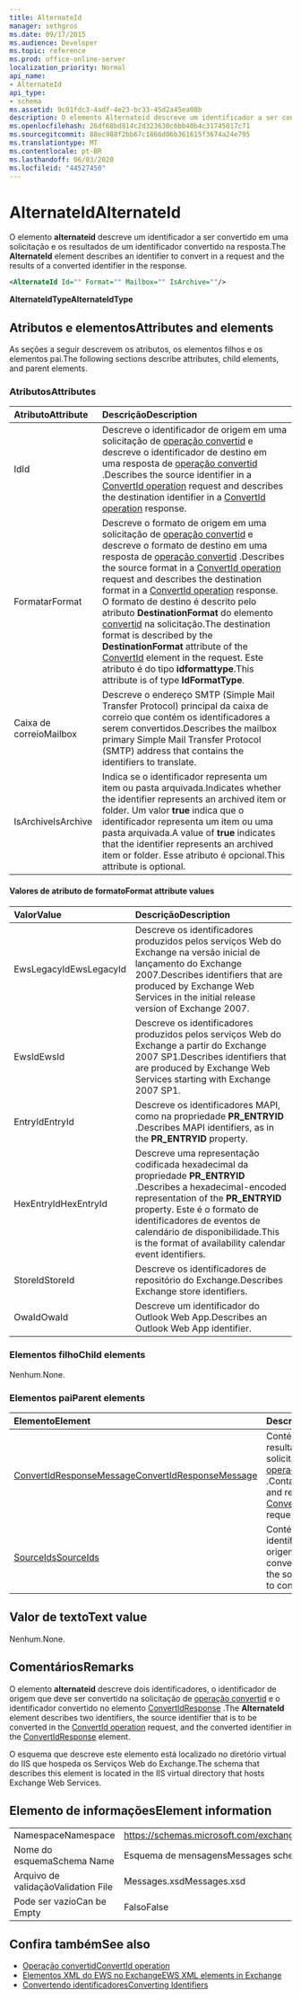 ```yaml
---
title: AlternateId
manager: sethgros
ms.date: 09/17/2015
ms.audience: Developer
ms.topic: reference
ms.prod: office-online-server
localization_priority: Normal
api_name:
- AlternateId
api_type:
- schema
ms.assetid: 9c01fdc3-4adf-4e23-bc33-45d2a45ea08b
description: O elemento Alternateid descreve um identificador a ser convertido em uma solicitação e os resultados de um identificador convertido na resposta.
ms.openlocfilehash: 26df68bd814c2d323630c6bb40b4c31745017c71
ms.sourcegitcommit: 88ec988f2bb67c1866d06b361615f3674a24e795
ms.translationtype: MT
ms.contentlocale: pt-BR
ms.lasthandoff: 06/03/2020
ms.locfileid: "44527450"
---
```

# <a name="alternateid"></a><span data-ttu-id="cea36-103">AlternateId</span><span class="sxs-lookup"><span data-stu-id="cea36-103">AlternateId</span></span>

<span data-ttu-id="cea36-104">O elemento **alternateid** descreve um identificador a ser convertido em uma solicitação e os resultados de um identificador convertido na resposta.</span><span class="sxs-lookup"><span data-stu-id="cea36-104">The **AlternateId** element describes an identifier to convert in a request and the results of a converted identifier in the response.</span></span> 
  
```XML
<AlternateId Id="" Format="" Mailbox="" IsArchive=""/>
```

 <span data-ttu-id="cea36-105">**AlternateIdType**</span><span class="sxs-lookup"><span data-stu-id="cea36-105">**AlternateIdType**</span></span>
## <a name="attributes-and-elements"></a><span data-ttu-id="cea36-106">Atributos e elementos</span><span class="sxs-lookup"><span data-stu-id="cea36-106">Attributes and elements</span></span>

<span data-ttu-id="cea36-107">As seções a seguir descrevem os atributos, os elementos filhos e os elementos pai.</span><span class="sxs-lookup"><span data-stu-id="cea36-107">The following sections describe attributes, child elements, and parent elements.</span></span>
  
### <a name="attributes"></a><span data-ttu-id="cea36-108">Atributos</span><span class="sxs-lookup"><span data-stu-id="cea36-108">Attributes</span></span>

|<span data-ttu-id="cea36-109">**Atributo**</span><span class="sxs-lookup"><span data-stu-id="cea36-109">**Attribute**</span></span>|<span data-ttu-id="cea36-110">**Descrição**</span><span class="sxs-lookup"><span data-stu-id="cea36-110">**Description**</span></span>|
|:-----|:-----|
|<span data-ttu-id="cea36-111">Id</span><span class="sxs-lookup"><span data-stu-id="cea36-111">Id</span></span>  <br/> |<span data-ttu-id="cea36-112">Descreve o identificador de origem em uma solicitação de [operação convertid](convertid-operation.md) e descreve o identificador de destino em uma resposta de [operação convertid](convertid-operation.md) .</span><span class="sxs-lookup"><span data-stu-id="cea36-112">Describes the source identifier in a [ConvertId operation](convertid-operation.md) request and describes the destination identifier in a [ConvertId operation](convertid-operation.md) response.</span></span>  <br/> |
|<span data-ttu-id="cea36-113">Formatar</span><span class="sxs-lookup"><span data-stu-id="cea36-113">Format</span></span>  <br/> |<span data-ttu-id="cea36-114">Descreve o formato de origem em uma solicitação de [operação convertid](convertid-operation.md) e descreve o formato de destino em uma resposta de [operação convertid](convertid-operation.md) .</span><span class="sxs-lookup"><span data-stu-id="cea36-114">Describes the source format in a [ConvertId operation](convertid-operation.md) request and describes the destination format in a [ConvertId operation](convertid-operation.md) response.</span></span> <span data-ttu-id="cea36-115">O formato de destino é descrito pelo atributo **DestinationFormat** do elemento [convertid](convertid.md) na solicitação.</span><span class="sxs-lookup"><span data-stu-id="cea36-115">The destination format is described by the **DestinationFormat** attribute of the [ConvertId](convertid.md) element in the request.</span></span> <span data-ttu-id="cea36-116">Este atributo é do tipo **idformattype**.</span><span class="sxs-lookup"><span data-stu-id="cea36-116">This attribute is of type **IdFormatType**.</span></span>  <br/> |
|<span data-ttu-id="cea36-117">Caixa de correio</span><span class="sxs-lookup"><span data-stu-id="cea36-117">Mailbox</span></span>  <br/> |<span data-ttu-id="cea36-118">Descreve o endereço SMTP (Simple Mail Transfer Protocol) principal da caixa de correio que contém os identificadores a serem convertidos.</span><span class="sxs-lookup"><span data-stu-id="cea36-118">Describes the mailbox primary Simple Mail Transfer Protocol (SMTP) address that contains the identifiers to translate.</span></span>  <br/> |
|<span data-ttu-id="cea36-119">IsArchive</span><span class="sxs-lookup"><span data-stu-id="cea36-119">IsArchive</span></span>  <br/> |<span data-ttu-id="cea36-120">Indica se o identificador representa um item ou pasta arquivada.</span><span class="sxs-lookup"><span data-stu-id="cea36-120">Indicates whether the identifier represents an archived item or folder.</span></span> <span data-ttu-id="cea36-121">Um valor **true** indica que o identificador representa um item ou uma pasta arquivada.</span><span class="sxs-lookup"><span data-stu-id="cea36-121">A value of **true** indicates that the identifier represents an archived item or folder.</span></span> <span data-ttu-id="cea36-122">Esse atributo é opcional.</span><span class="sxs-lookup"><span data-stu-id="cea36-122">This attribute is optional.</span></span>  <br/> |
   
#### <a name="format-attribute-values"></a><span data-ttu-id="cea36-123">Valores de atributo de formato</span><span class="sxs-lookup"><span data-stu-id="cea36-123">Format attribute values</span></span>

|<span data-ttu-id="cea36-124">**Valor**</span><span class="sxs-lookup"><span data-stu-id="cea36-124">**Value**</span></span>|<span data-ttu-id="cea36-125">**Descrição**</span><span class="sxs-lookup"><span data-stu-id="cea36-125">**Description**</span></span>|
|:-----|:-----|
|<span data-ttu-id="cea36-126">EwsLegacyId</span><span class="sxs-lookup"><span data-stu-id="cea36-126">EwsLegacyId</span></span>  <br/> |<span data-ttu-id="cea36-127">Descreve os identificadores produzidos pelos serviços Web do Exchange na versão inicial de lançamento do Exchange 2007.</span><span class="sxs-lookup"><span data-stu-id="cea36-127">Describes identifiers that are produced by Exchange Web Services in the initial release version of Exchange 2007.</span></span>  <br/> |
|<span data-ttu-id="cea36-128">EwsId</span><span class="sxs-lookup"><span data-stu-id="cea36-128">EwsId</span></span>  <br/> |<span data-ttu-id="cea36-129">Descreve os identificadores produzidos pelos serviços Web do Exchange a partir do Exchange 2007 SP1.</span><span class="sxs-lookup"><span data-stu-id="cea36-129">Describes identifiers that are produced by Exchange Web Services starting with Exchange 2007 SP1.</span></span>  <br/> |
|<span data-ttu-id="cea36-130">EntryId</span><span class="sxs-lookup"><span data-stu-id="cea36-130">EntryId</span></span>  <br/> |<span data-ttu-id="cea36-131">Descreve os identificadores MAPI, como na propriedade **PR_ENTRYID** .</span><span class="sxs-lookup"><span data-stu-id="cea36-131">Describes MAPI identifiers, as in the **PR_ENTRYID** property.</span></span>  <br/> |
|<span data-ttu-id="cea36-132">HexEntryId</span><span class="sxs-lookup"><span data-stu-id="cea36-132">HexEntryId</span></span>  <br/> |<span data-ttu-id="cea36-133">Descreve uma representação codificada hexadecimal da propriedade **PR_ENTRYID** .</span><span class="sxs-lookup"><span data-stu-id="cea36-133">Describes a hexadecimal-encoded representation of the **PR_ENTRYID** property.</span></span> <span data-ttu-id="cea36-134">Este é o formato de identificadores de eventos de calendário de disponibilidade.</span><span class="sxs-lookup"><span data-stu-id="cea36-134">This is the format of availability calendar event identifiers.</span></span>  <br/> |
|<span data-ttu-id="cea36-135">StoreId</span><span class="sxs-lookup"><span data-stu-id="cea36-135">StoreId</span></span>  <br/> |<span data-ttu-id="cea36-136">Descreve os identificadores de repositório do Exchange.</span><span class="sxs-lookup"><span data-stu-id="cea36-136">Describes Exchange store identifiers.</span></span>  <br/> |
|<span data-ttu-id="cea36-137">OwaId</span><span class="sxs-lookup"><span data-stu-id="cea36-137">OwaId</span></span>  <br/> |<span data-ttu-id="cea36-138">Descreve um identificador do Outlook Web App.</span><span class="sxs-lookup"><span data-stu-id="cea36-138">Describes an Outlook Web App identifier.</span></span>  <br/> |
   
### <a name="child-elements"></a><span data-ttu-id="cea36-139">Elementos filho</span><span class="sxs-lookup"><span data-stu-id="cea36-139">Child elements</span></span>

<span data-ttu-id="cea36-140">Nenhum.</span><span class="sxs-lookup"><span data-stu-id="cea36-140">None.</span></span>
  
### <a name="parent-elements"></a><span data-ttu-id="cea36-141">Elementos pai</span><span class="sxs-lookup"><span data-stu-id="cea36-141">Parent elements</span></span>

|<span data-ttu-id="cea36-142">**Elemento**</span><span class="sxs-lookup"><span data-stu-id="cea36-142">**Element**</span></span>|<span data-ttu-id="cea36-143">**Descrição**</span><span class="sxs-lookup"><span data-stu-id="cea36-143">**Description**</span></span>|
|:-----|:-----|
|[<span data-ttu-id="cea36-144">ConvertIdResponseMessage</span><span class="sxs-lookup"><span data-stu-id="cea36-144">ConvertIdResponseMessage</span></span>](convertidresponsemessage.md) <br/> |<span data-ttu-id="cea36-145">Contém o status e o resultado de uma solicitação de [operação convertid](convertid-operation.md) .</span><span class="sxs-lookup"><span data-stu-id="cea36-145">Contains the status and result of a [ConvertId operation](convertid-operation.md) request.</span></span>  <br/> |
|[<span data-ttu-id="cea36-146">SourceIds</span><span class="sxs-lookup"><span data-stu-id="cea36-146">SourceIds</span></span>](sourceids.md) <br/> |<span data-ttu-id="cea36-147">Contém os identificadores de origem a serem convertidos.</span><span class="sxs-lookup"><span data-stu-id="cea36-147">Contains the source identifiers to convert.</span></span>  <br/> |
   
## <a name="text-value"></a><span data-ttu-id="cea36-148">Valor de texto</span><span class="sxs-lookup"><span data-stu-id="cea36-148">Text value</span></span>

<span data-ttu-id="cea36-149">Nenhum.</span><span class="sxs-lookup"><span data-stu-id="cea36-149">None.</span></span>
  
## <a name="remarks"></a><span data-ttu-id="cea36-150">Comentários</span><span class="sxs-lookup"><span data-stu-id="cea36-150">Remarks</span></span>

<span data-ttu-id="cea36-151">O elemento **alternateid** descreve dois identificadores, o identificador de origem que deve ser convertido na solicitação de [operação convertid](convertid-operation.md) e o identificador convertido no elemento [ConvertIdResponse](convertidresponse.md) .</span><span class="sxs-lookup"><span data-stu-id="cea36-151">The **AlternateId** element describes two identifiers, the source identifier that is to be converted in the [ConvertId operation](convertid-operation.md) request, and the converted identifier in the [ConvertIdResponse](convertidresponse.md) element.</span></span> 
  
<span data-ttu-id="cea36-152">O esquema que descreve este elemento está localizado no diretório virtual do IIS que hospeda os Serviços Web do Exchange.</span><span class="sxs-lookup"><span data-stu-id="cea36-152">The schema that describes this element is located in the IIS virtual directory that hosts Exchange Web Services.</span></span>
  
## <a name="element-information"></a><span data-ttu-id="cea36-153">Elemento de informações</span><span class="sxs-lookup"><span data-stu-id="cea36-153">Element information</span></span>

||||
|:-----|:-----|:-----|
|<span data-ttu-id="cea36-154">Namespace</span><span class="sxs-lookup"><span data-stu-id="cea36-154">Namespace</span></span>  <br/> |https://schemas.microsoft.com/exchange/services/2006/messages  <br/> |https://schemas.microsoft.com/exchange/services/2006/types  <br/> |
|<span data-ttu-id="cea36-155">Nome do esquema</span><span class="sxs-lookup"><span data-stu-id="cea36-155">Schema Name</span></span>  <br/> |<span data-ttu-id="cea36-156">Esquema de mensagens</span><span class="sxs-lookup"><span data-stu-id="cea36-156">Messages schema</span></span>  <br/> |<span data-ttu-id="cea36-157">Esquema de tipos</span><span class="sxs-lookup"><span data-stu-id="cea36-157">Types schema</span></span>  <br/> |
|<span data-ttu-id="cea36-158">Arquivo de validação</span><span class="sxs-lookup"><span data-stu-id="cea36-158">Validation File</span></span>  <br/> |<span data-ttu-id="cea36-159">Messages.xsd</span><span class="sxs-lookup"><span data-stu-id="cea36-159">Messages.xsd</span></span>  <br/> |<span data-ttu-id="cea36-160">Types. xsd</span><span class="sxs-lookup"><span data-stu-id="cea36-160">Types.xsd</span></span>  <br/> |
|<span data-ttu-id="cea36-161">Pode ser vazio</span><span class="sxs-lookup"><span data-stu-id="cea36-161">Can be Empty</span></span>  <br/> |<span data-ttu-id="cea36-162">Falso</span><span class="sxs-lookup"><span data-stu-id="cea36-162">False</span></span>  <br/> |<span data-ttu-id="cea36-163">False</span><span class="sxs-lookup"><span data-stu-id="cea36-163">False</span></span>  <br/> |
   
## <a name="see-also"></a><span data-ttu-id="cea36-164">Confira também</span><span class="sxs-lookup"><span data-stu-id="cea36-164">See also</span></span>

- [<span data-ttu-id="cea36-165">Operação convertid</span><span class="sxs-lookup"><span data-stu-id="cea36-165">ConvertId operation</span></span>](convertid-operation.md)
- [<span data-ttu-id="cea36-166">Elementos XML do EWS no Exchange</span><span class="sxs-lookup"><span data-stu-id="cea36-166">EWS XML elements in Exchange</span></span>](ews-xml-elements-in-exchange.md)
- [<span data-ttu-id="cea36-167">Convertendo identificadores</span><span class="sxs-lookup"><span data-stu-id="cea36-167">Converting Identifiers</span></span>](https://msdn.microsoft.com/library/a5391746-b6ef-4f48-8fc8-8255258651aa%28Office.15%29.aspx)

